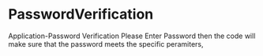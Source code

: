 # PasswordVerification
Application-Password Verification
Please Enter Password then the code will make sure that the password meets the specific peramiters,
